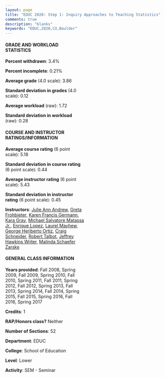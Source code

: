```yaml
---
layout: page
title: "EDUC 2020: Step 1: Inquiry Approaches to Teaching Statistics"
comments: true
description: "blanks"
keywords: "EDUC,2020,CU,Boulder"
---
```

<head>
<script src="https://ajax.googleapis.com/ajax/libs/jquery/2.1.3/jquery.min.js"></script>
<script src="https://dl.dropboxusercontent.com/s/pc42nxpaw1ea4o9/highcharts.js?dl=0"></script>
<!-- <script src="../assets/js/highcharts.js"></script> -->
<style type="text/css">@font-face {
	font-family: "Bebas Neue";
	src: url(https://www.filehosting.org/file/details/544349/BebasNeue Regular.otf) format("opentype");
	}
	h1.Bebas { 
		font-family: "Bebas Neue", Verdana, Tahoma;
	}
</style>
</head>
<body>
	<div id="container" style="float: right; width: 45%; height: 88%; margin-left: 2.5%; margin-right: 2.5%;"></div>
	<script language="JavaScript">
		$(document).ready(function() {
		var chart = {type: 'column'};
		var title = {text: 'Grade Distribution'};
		var xAxis = {categories: ['A','B','C','D','F'],crosshair: true};
		var yAxis = {min: 0,title: {text: 'Percentage'}};
		var tooltip = {headerFormat: '<center><b><span style="font-size:20px">{point.key}</span></b></center>',
		               pointFormat: '<td style="padding:0"><b>{point.y:.1f}%</b></td>',
		               footerFormat: '</table>',shared: true,useHTML: true};
		var plotOptions = {column: {pointPadding: 0.0,borderWidth: 0}};  
		var credits = {enabled: false};var series= [{name: 'Percent',data: [91.92,5.41,1.58,0.52,0.56,]}];
		var json = {};
		json.chart = chart;
		json.title = title;
		json.tooltip = tooltip;
		json.xAxis = xAxis;
		json.yAxis = yAxis;  
		json.series = series;
		json.plotOptions = plotOptions;  
		json.credits = credits;
		$('#container').highcharts(json);
	});
	</script>
</body>
			   
#### GRADE AND WORKLOAD STATISTICS

**Percent withdrawn**: 3.4%

**Percent incomplete**: 0.21%

**Average grade** (4.0 scale): 3.86

**Standard deviation in grades** (4.0 scale): 0.12

**Average workload** (raw): 1.72

**Standard deviation in workload** (raw): 0.28

#### COURSE AND INSTRUCTOR RATINGS/INFORMATION

**Average course rating** (6 point scale): 5.18

**Standard deviation in course rating** (6 point scale): 0.44

**Average instructor rating** (6 point scale): 5.43

**Standard deviation in instructor rating** (6 point scale): 0.45

**Instructors**: <a href='../../instructors/Julie_Ann_Andrew'>Julie Ann Andrew</a>, <a href='../../instructors/Greta_Frohbieter'>Greta Frohbieter</a>, <a href='../../instructors/Karen_Francis_Germann'>Karen Francis Germann</a>, <a href='../../instructors/Kara_Gray'>Kara Gray</a>, <a href='../../instructors/Michael_Salvatore_Matassa_Jr.'>Michael Salvatore Matassa Jr.</a>, <a href='../../instructors/Enrique_Lopez'>Enrique Lopez</a>, <a href='../../instructors/Laurel_Mayhew'>Laurel Mayhew</a>, <a href='../../instructors/George_Heriberto_Ortiz'>George Heriberto Ortiz</a>, <a href='../../instructors/Craig_Schneider'>Craig Schneider</a>, <a href='../../instructors/Robert_Talbot'>Robert Talbot</a>, <a href='../../instructors/Jeffrey_Hawkins_Writer'>Jeffrey Hawkins Writer</a>, <a href='../../instructors/Malinda_Schaefer_Zarske'>Malinda Schaefer Zarske</a>

#### GENERAL CLASS INFORMATION

**Years provided**: Fall 2008, Spring 2009, Fall 2009, Spring 2010, Fall 2010, Spring 2011, Fall 2011, Spring 2012, Fall 2012, Spring 2013, Fall 2013, Spring 2014, Fall 2014, Spring 2015, Fall 2015, Spring 2016, Fall 2016, Spring 2017

**Credits**: 1

**RAP/Honors class?** Neither

**Number of Sections**: 52

**Department**: EDUC

**College**: School of Education

**Level**: Lower

**Activity**: SEM - Seminar
